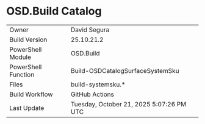 ﻿# OSD.Build Catalog

| | |
|-|-|
| Owner | David Segura |
| Build Version | 25.10.21.2 |
| PowerShell Module | OSD.Build |
| PowerShell Function | Build-OSDCatalogSurfaceSystemSku |
| Files | build-systemsku.* |
| Build Workflow | GitHub Actions |
| Last Update | Tuesday, October 21, 2025 5:07:26 PM UTC |
